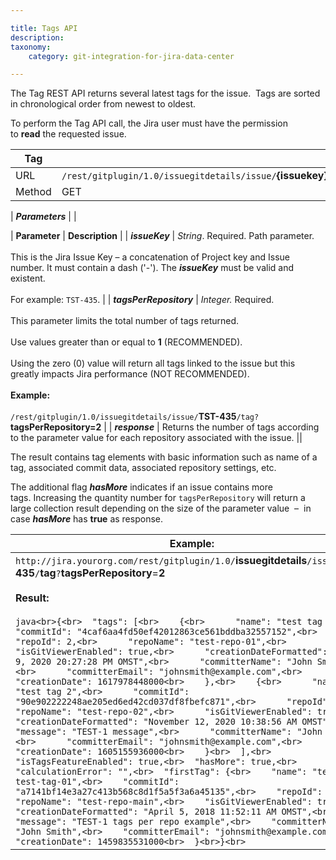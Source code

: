 ```yaml
---

title: Tags API
description:
taxonomy:
    category: git-integration-for-jira-data-center

---
```

The Tag REST API returns several latest tags for the issue.  Tags are sorted in chronological order from newest to oldest.

To perform the Tag API call, the Jira user must have the permission to **read** the requested issue.

| **Tag** |     |
| --- | --- |
| URL | `/rest/gitplugin/1.0/issuegitdetails/issue/`**{issuekey}**`/tag` |
| Method | GET |

| _**Parameters**_ |     |

| **Parameter** | **Description** |
| _**issueKey**_ | _String_. Required. Path parameter.<br><br>This is the Jira Issue Key – a concatenation of Project key and Issue number. It must contain a dash ('-'). The _**issueKey**_ must be valid and existent.<br><br>For example: `TST-435`. |
| _**tagsPerRepository**_ | _Integer._ Required.<br><br>This parameter limits the total number of tags returned.<br><br>Use values greater than or equal to **1** (RECOMMENDED).<br><br>Using the zero (0) value will return all tags linked to the issue but this greatly impacts Jira performance (NOT RECOMMENDED).<br><br>**Example:**<br><br>`/rest/gitplugin/1.0/issuegitdetails/issue/`**TST-435**`/tag?`**tagsPerRepository=2** |
| _**response**_ | Returns the number of tags according to the parameter value for each repository associated with the issue. ||


The result contains tag elements with basic information such as name of a tag, associated commit data, associated repository settings, etc.

The additional flag _**hasMore**_ indicates if an issue contains more tags. Increasing the quantity number for `tagsPerRepository` will return a large collection result depending on the size of the parameter value  –  in case _**hasMore**_ has **true** as response.

| **Example:** |
| --- |
| `http://jira.yourorg.com/rest/gitplugin/1.0/`**issuegitdetails**`/issue/`**TST-435**`/`**tag**`?`**tagsPerRepository**\=**2**<br><br>**Result:**<br><br>```java<br>{<br>  "tags": [<br>    {<br>      "name": "test tag 1",<br>      "commitId": "4caf6aa4fd50ef42012863ce561bddba32557152",<br>      "repoId": 2,<br>      "repoName": "test-repo-01",<br>      "isGitViewerEnabled": true,<br>      "creationDateFormatted": "April 9, 2020 20:27:28 PM OMST",<br>      "committerName": "John Smith",<br>      "committerEmail": "johnsmith@example.com",<br>      "creationDate": 1617978448000<br>    },<br>    {<br>      "name": "test tag 2",<br>      "commitId": "90e902222248ae205ed6ed42cd037df8fbefc871",<br>      "repoId": 3,<br>      "repoName": "test-repo-02",<br>      "isGitViewerEnabled": true,<br>      "creationDateFormatted": "November 12, 2020 10:38:56 AM OMST",<br>      "message": "TEST-1 message",<br>      "committerName": "John Smith",<br>      "committerEmail": "johnsmith@example.com",<br>      "creationDate": 1605155936000<br>    }<br>  ],<br>  "isTagsFeatureEnabled": true,<br>  "hasMore": true,<br>  "calculationError": "",<br>  "firstTag": {<br>    "name": "testrepo-test-tag-01",<br>    "commitId": "a7141bf14e3a27c413b568c8d1f5a5f3a6a45135",<br>    "repoId": 1,<br>    "repoName": "test-repo-main",<br>    "isGitViewerEnabled": true,<br>    "creationDateFormatted": "April 5, 2018 11:52:11 AM OMST",<br>    "message": "TEST-1 tags per repo example",<br>    "committerName": "John Smith",<br>    "committerEmail": "johnsmith@example.com",<br>    "creationDate": 1459835531000<br>  }<br>}<br>``` |

